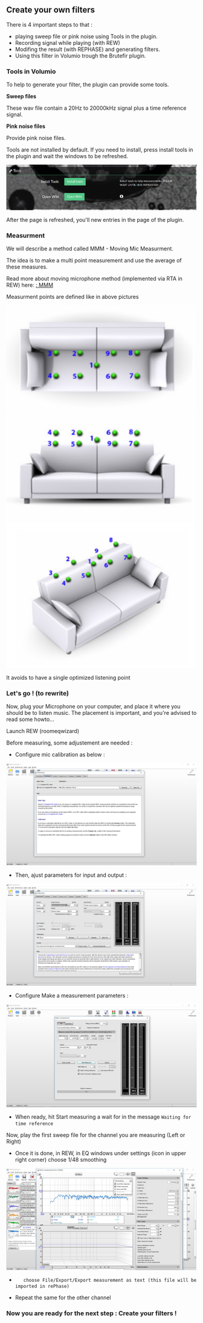 ## Create your own filters

There is 4 important steps to that :

* playing sweep file or pink noise using Tools in the plugin.
* Recording signal while playing (with REW)
* Modifing the result (with REPHASE) and generating filters.
* Using this filter in Volumio trough the Brutefir plugin.


### Tools in Volumio

To help to generate your filter, the plugin can provide some tools.

__Sweep files__

These wav file contain a 20Hz to 20000kHz signal plus a time reference signal.

__Pink noise files__

Provide pink noise files.

Tools are not installed by default. If you need to install, press install tools in the plugin and wait the windows to be refreshed.


<img src="./img/install_tools.png">

After the page is refreshed, you'll new entries in the page of the plugin.

### Measurment

We will describe a method called MMM - Moving Mic Measurment.

The idea is to make a multi point measurement and use the average of these measures.

Read more about moving microphone method (implemented via RTA in REW) here:
<a href="http://www.ohl.to/audio/downloads/MMM-moving-mic-measurement.pdf"> : MMM</a>

Measurment points are defined like in above pictures

<img src="./img/sofa_top.png" width = 500 >

<img src="./img/sofa_front.png" width = 500 >

<img src="./img/sofa_iso.png" width = 500 >

It avoids to have a single optimized listening point

### Let's go ! (to rewrite)

Now, plug your Microphone on your computer, and place it where you should be to listen music. The placement is important, and you're advised to read some howto...

Launch REW (roomeqwizard)

Before measuring, some adjustement are needed :

* Configure mic calibration as below :

<img src="./img/preferences_micmeter.jpg">

* Then, ajust parameters for input and output :

<img src="./img/rew_preferences.jpg">

* Configure Make a measurement parameters :

<img src="./img/make_a_measurment.jpg">

* When ready, hit Start measuring a wait for in the message `Waiting for time reference`

Now, play the first sweep file for the channel you are measuring (Left or Right)

* Once it is done, in REW, in EQ windows under settings (icon in upper right corner) choose 1/48 smoothing

<img src="./img/rew_EQ_window.jpg">


-        choose File/Export/Export measurement as text (this file will be imported in rePhase)

* Repeat the same for the other channel



### Now you are ready for the next step : Create your filters !
